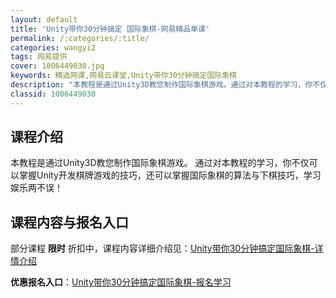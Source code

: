 ```yaml
---
layout: default
title: 'Unity带你30分钟搞定 国际象棋-网易精品单课'
permalink: /:categories/:title/
categories: wangyi2
tags: 网易提供
cover: 1006449030.jpg
keywords: 精选网课,网易云课堂,Unity带你30分钟搞定国际象棋
description: "本教程是通过Unity3D教您制作国际象棋游戏。通过对本教程的学习，你不仅可以掌握Unity开发棋牌游戏的技巧，还可以掌握国际象棋的算法与下棋技巧，学习娱乐两不误！Unity带你30分钟搞定"
classid: 1006449030
---
```


## 课程介绍

本教程是通过Unity3D教您制作国际象棋游戏。
通过对本教程的学习，你不仅可以掌握Unity开发棋牌游戏的技巧，还可以掌握国际象棋的算法与下棋技巧，学习娱乐两不误！

## 课程内容与报名入口

部分课程 **限时** 折扣中，课程内容详细介绍见：[Unity带你30分钟搞定国际象棋-详情介绍](https://study.163.com/course/introduction/1006449030.htm?share=1&shareId=1025206652&utm_campaign=share&utm_medium=iphoneShare&utm_source=&utm_u=1025206652)

**优惠报名入口**：[Unity带你30分钟搞定国际象棋-报名学习](https://study.163.com/course/introduction/1006449030.htm?share=1&shareId=1025206652&utm_campaign=share&utm_medium=iphoneShare&utm_source=&utm_u=1025206652)

